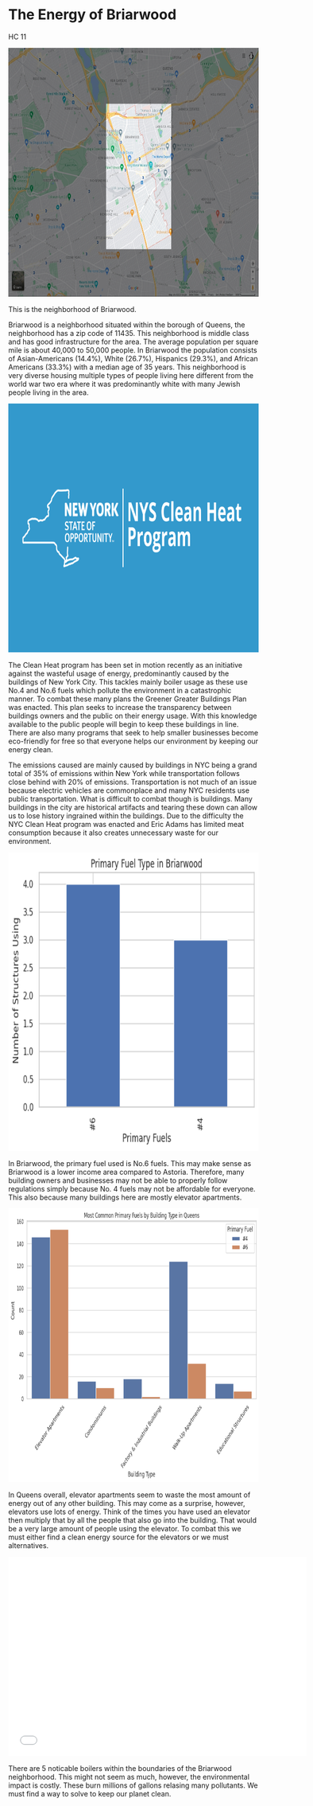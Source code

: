 # The Energy of Briarwood
HC 11

<img
  class="fit-picture"
  src="Focused_Briarwood.png"
  alt="Briarwood zoomed in" 
  style="width:900px;height:500px;"
  />

  This is the neighborhood of Briarwood.

  Briarwood is a neighborhood situated within the borough of Queens, the neighborhood has a zip code of 11435. This neighborhood is middle class and has good infrastructure for the area. The average population per square mile is about 40,000 to 50,000 people.  In Briarwood the population  consists of Asian-Americans (14.4%), White (26.7%), Hispanics (29.3%), and African Americans (33.3%) with a median age of 35 years. This neighborhood is very diverse housing multiple types of people living here different from the world war two era where it was predominantly white with many Jewish people living in the area. 

<img
  class="fit-picture"
  src="NYS_CLEANHEAT.png"
  alt="CLEANHEAT ICON" 
  style="width:900px;height:500px;"
  />

  The Clean Heat program has been set in motion recently as an initiative against the wasteful usage of energy, predominantly caused by the buildings of New York City. This tackles mainly boiler usage as these use No.4 and No.6 fuels which pollute the environment in a catastrophic manner. To combat these many plans the Greener Greater Buildings Plan was enacted. This plan seeks to increase the transparency between buildings owners and the public on their energy usage. With this knowledge available to the public people will begin to keep these buildings in line. There are also many programs that seek to help smaller businesses become eco-friendly for free so that everyone helps our environment by keeping our energy clean.

  The emissions caused are mainly caused by buildings in NYC being a grand total of 35% of emissions within New York while transportation follows close behind with 20% of emissions. Transportation is not much of an issue because electric vehicles are commonplace and many NYC residents use public transportation. What is difficult to combat though is buildings. Many buildings in the city are historical artifacts and tearing these down can allow us to lose history ingrained within the buildings. Due to the difficulty the NYC Clean Heat program was enacted and Eric Adams has limited meat consumption because it also creates unnecessary waste for our environment.

<img
  class="fit-picture"
  src="Briarwood_fuels.png"
  alt="Briarwood fuels"
  style="width:900px;height:600px;"
  />

  In Briarwood, the primary fuel used is No.6 fuels. This may make sense as Briarwood is a lower income area compared to Astoria. Therefore, many building owners and businesses may not be able to properly follow regulations simply because No. 4 fuels may not be affordable for everyone. This also because many buildings here are mostly elevator apartments.

<img
  class="fit-picture"
  src="Elevator.png"
  alt="Elevator Apartments" 
  style="width:900px;height:550px;"
  />

  In Queens overall, elevator apartments seem to waste the most amount of energy out of any other building. This may come as a surprise, however, elevators use lots of energy. Think of the times you have used an elevator then multiply that by all the people that also go into the building. That would be a very large amount of people using the elevator. To combat this we must either find a clean energy source for the elevators or we must alternatives.

<dl>
  <iframe src="NYC_boiler_Locations" width="600" height="400" frameborder="0" frameborder="0" marginwidth="0" marginheight="0" allowfullscreen></iframe>
</dl>

There are 5 noticable boilers within the boundaries of the Briarwood neighborhood.
This might not seem as much, however, the environmental impact is costly. These burn millions of gallons relasing many pollutants. We must find a way to solve to keep our planet clean.


